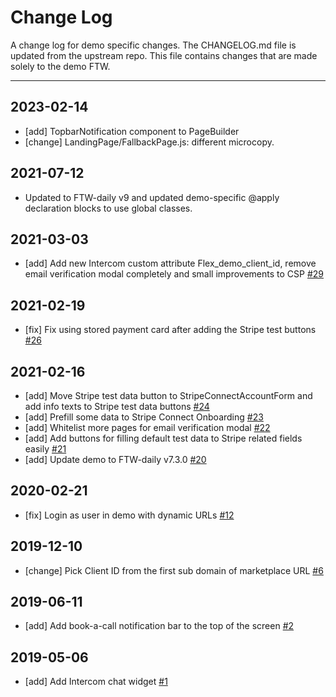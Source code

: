 # Change Log

A change log for demo specific changes. The CHANGELOG.md file is updated from the upstream repo.
This file contains changes that are made solely to the demo FTW.

---

## 2023-02-14

- [add] TopbarNotification component to PageBuilder
- [change] LandingPage/FallbackPage.js: different microcopy.

## 2021-07-12

- Updated to FTW-daily v9 and updated demo-specific @apply declaration blocks to use global classes.

## 2021-03-03

- [add] Add new Intercom custom attribute Flex_demo_client_id, remove email verification modal
  completely and small improvements to CSP [#29](https://github.com/sharetribe/ftw-demo/pull/29)

## 2021-02-19

- [fix] Fix using stored payment card after adding the Stripe test buttons
  [#26](https://github.com/sharetribe/ftw-demo/pull/26)

## 2021-02-16

- [add] Move Stripe test data button to StripeConnectAccountForm and add info texts to Stripe test
  data buttons [#24](https://github.com/sharetribe/ftw-demo/pull/24)
- [add] Prefill some data to Stripe Connect Onboarding
  [#23](https://github.com/sharetribe/ftw-demo/pull/23)
- [add] Whitelist more pages for email verification modal
  [#22](https://github.com/sharetribe/ftw-demo/pull/22)
- [add] Add buttons for filling default test data to Stripe related fields easily
  [#21](https://github.com/sharetribe/ftw-demo/pull/21)
- [add] Update demo to FTW-daily v7.3.0 [#20](https://github.com/sharetribe/ftw-demo/pull/20)

## 2020-02-21

- [fix] Login as user in demo with dynamic URLs
  [#12](https://github.com/sharetribe/ftw-demo/pull/12)

## 2019-12-10

- [change] Pick Client ID from the first sub domain of marketplace URL
  [#6](https://github.com/sharetribe/ftw-demo/pull/6)

## 2019-06-11

- [add] Add book-a-call notification bar to the top of the screen
  [#2](https://github.com/sharetribe/ftw-demo/pull/2)

## 2019-05-06

- [add] Add Intercom chat widget [#1](https://github.com/sharetribe/ftw-demo/pull/1)
